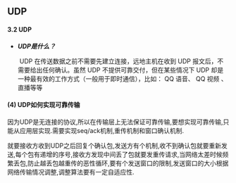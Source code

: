 ## UDP

#### 3.2 UDP

- ***UDP是什么？***

  ​	UDP 在传送数据之前不需要先建立连接，远地主机在收到 UDP 报文后，不需要给出任何确认。虽然 UDP 不提供可靠交付，但在某些情况下 UDP 却是一种最有效的工作方式（一般用于即时通信），比如： QQ 语音、 QQ 视频 、直播等等

#### (4) UDP如何实现可靠传输
因为UDP是无连接的协议,所以在传输层上无法保证可靠传输,要想实现可靠传输,只能从应用层实现.需要实现seq/ack机制,重传机制和窗口确认机制.

就要接收方收到UDP之后回复个确认包,发送方有个机制,收不到确认包就要重新发送,每个包有递增的序号,接收方发现中间丢了包就要发重传请求,当网络太差时候频繁丢包,防止越丢包越重传的恶性循环,要有个发送窗口的限制,发送窗口的大小根据网络传输情况调整,调整算法要有一定自适应性.
